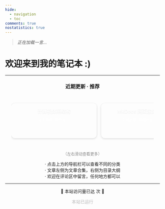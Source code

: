```yaml
---
hide:
  - navigation
  - toc
comments: true
nostatistics: true
---
```


<!-- # 欢迎 -->

<!-- 一言 --->

> <span id="daily-quote" style="font-style: italic; color: #555;">正在加载一言...</span>
<script>
  fetch('https://v1.hitokoto.cn/?c=i&c=k&c=l')
    .then(response => response.json())
    .then(data => {
      document.getElementById('daily-quote').innerText = data.hitokoto;
    });
</script>

<h1>
<div id="typed-container">
  <span id="typed">欢迎来到我的笔记本 :)</span>
</div>
</h1>

<script src="https://cdn.jsdelivr.net/npm/typed.js@2.0.11"></script>
<script>
  let typed = null;

  function initTyped() {
    var typedElement = document.getElementById("typed");
    // 清空占位符文本
    typedElement.textContent = "";
    
    // 如果已存在实例，先销毁
    if (typed) {
      typed.destroy();
    }
    
    // 重新初始化
    typed = new Typed("#typed", {
      strings: ["欢迎来到我的笔记本 :)"],
      typeSpeed: 60,
      backSpeed: 50,
      backDelay: 1800,
      startDelay: 400,
      loop: true,
      onError: (err) => {
        console.error('Typed.js error:', err);
        typedElement.textContent = "欢迎来到我的笔记本 :)";
      }
    });
  }

  // 初始化
  initTyped();

  // 监听页面可见性变化
  document.addEventListener('visibilitychange', function() {
    if (document.visibilityState === 'visible') {
      initTyped();
    }
  });
</script>

---

<!-- 推荐阅读 --->


<h3>近期更新 · 推荐</h3>

<div class="article-scroll">
  <div class="article-container">
    <div class="article-card">
      <h3>计算机体系结构</h3>
      <div class="article-meta">
        <span>复习资料 · 硬件设计</span>
      </div>
      <div class="card-link" onclick="window.location.href='/course/arch'"></div>
    </div>
    <div class="article-card">
      <h3>MkDocs 网页生成与部署</h3>
      <div class="article-meta">
        <span>实践记录 · 前端开发 · HTML</span>
      </div>
      <div class="card-link" onclick="window.location.href='/self/mkdocs'"></div>
    </div>
    <div class="article-card">
      <h3>高级数据结构与算法分析</h3>
      <div class="article-meta">
        <span>课程笔记 · 数据结构与算法 · C 语言</span>
      </div>
      <div class="card-link" onclick="window.location.href='/course/ads'"></div>
    </div>
  </div>
</div>

<p style="text-align: center; font-size: 0.9em; color: #888;">
（左右滑动查看更多）
</p>


<p style="text-align: center;">
· 点击上方的导航栏可以查看不同的分类<br>
· 文章左侧为文章合集，右侧为目录大纲<br>
· 欢迎在评论区中留言，任何地方都可以
</p>

---

<!-- 访问次数 --->

<p style="text-align: center;">
  🎉 本站访问量已达 <span id="busuanzi_value_site_pv"><i class="fa fa-spinner fa-spin"></i></span> 次 🎉
</p>
<script async src="//busuanzi.ibruce.info/busuanzi/2.3/busuanzi.pure.mini.js"></script>

<body>
        <font color="#B9B9B9">
        <p style="text-align: center; ">
                <span>本站已运行</span>
                <span id='box1'></span>
    </p>
      <div id="box1"></div>
      <script>
        function timingTime(){
          let start = '2023-07-02 00:00:00'
          let startTime = new Date(start).getTime()
          let currentTime = new Date().getTime()
          let difference = currentTime - startTime
          let m =  Math.floor(difference / (1000))
          let mm = m % 60  // 秒
          let f = Math.floor(m / 60)
          let ff = f % 60 // 分钟
          let s = Math.floor(f/ 60) // 小时
          let ss = s % 24
          let day = Math.floor(s  / 24 ) // 天数
          return day + " 天 " + ss + " 时 " + ff + " 分 " + mm +' 秒'
        }
        setInterval(()=>{
          document.getElementById('box1').innerHTML = timingTime()
        },1000)
      </script>
      </font>
    </body>

<style>
  /* 为页面增加一点风格 */
  h2, h3, h4 {
    text-align: center;
  }
  
  .article-scroll {
    max-width: 750px;
    margin: 0 auto;
    padding: 20px;
    position: relative;
  }
  
  .article-container {
    display: flex;
    gap: 15px;
    overflow-x: auto;
    scroll-snap-type: x mandatory;
    scrollbar-width: none;
    -ms-overflow-style: none;
    padding: 8px 0;
  }
  
  .article-container::-webkit-scrollbar {
    display: none;
  }
  
  .article-card {
    flex: 0 0 250px;
    height: 86px;
    position: relative;
    background: linear-gradient(135deg, 
      var(--md-primary-fg-color), 
      color-mix(in srgb, var(--md-primary-fg-color) 65%, white)
    );
    border-radius: 12px;
    padding: 14px;
    box-shadow: 0 2px 6px rgba(0, 0, 0, 0.15);
    transition: transform 0.3s ease, box-shadow 0.3s ease;
    scroll-snap-align: start;
  }
  
  /* 为日间模式特别指定渐变 */
  [data-md-color-scheme="default"] .article-card {
    background: linear-gradient(135deg, 
      var(--md-primary-fg-color), 
      color-mix(in srgb, var(--md-primary-fg-color) 50%, white)
    );
  }
  
  /* 为夜间模式特别指定渐变 */
  [data-md-color-scheme="slate"] .article-card {
    background: linear-gradient(135deg, 
rgb(61, 64, 68), 
      color-mix(in srgb,rgb(27, 28, 29) 40%, black)
    );
  }
  
  .article-card:hover {
    transform: translateY(-3px);
    box-shadow: 0 3px 8px rgba(0, 0, 0, 0.2);
  }
  
  .article-card h3 {
    margin: 0 0 10px 0; /* 减小下边距 */
    color: white;
    font-size: 1.1em; /* 稍微减小标题字号 */
    font-weight: 600;
    text-shadow: 0 1px 2px rgba(0,0,0,0.1);
  }
  
  .article-meta {
    display: flex;
    flex-direction: column;
    gap: 6px; /* 减小间距 */
    color: rgba(255, 255, 255, 0.95);
    font-size: 0.8em; /* 稍微减小字号 */
    align-items: center;
  }
  
  .article-meta span {
    display: flex;
    align-items: center;
    gap: 4px;
  }
  
  .card-link {
    position: absolute;
    top: 0;
    left: 0;
    width: 100%;
    height: 100%;
    cursor: pointer;
    border-radius: 12px; /* 匹配卡片圆角 */
    background: linear-gradient(rgba(255,255,255,0), rgba(255,255,255,0.05));
    transition: background 0.3s;
  }
  
  .card-link:hover {
    background: linear-gradient(rgba(255,255,255,0.05), rgba(255,255,255,0.1));
  }
  
  /* 其他样式保持不变 */
  .md-typeset table {
    width: 80%;
    margin: auto;
    border-collapse: collapse;
  }
  
  .md-typeset table th, .md-typeset table td {
    border: 1px solid #ddd;
    padding: 8px;
    text-align: center;
  }
</style>

<script>
document.addEventListener('DOMContentLoaded', function() {
  const container = document.querySelector('.article-container');
  
  // 移除滑动条相关的 JavaScript 代码
});
</script>